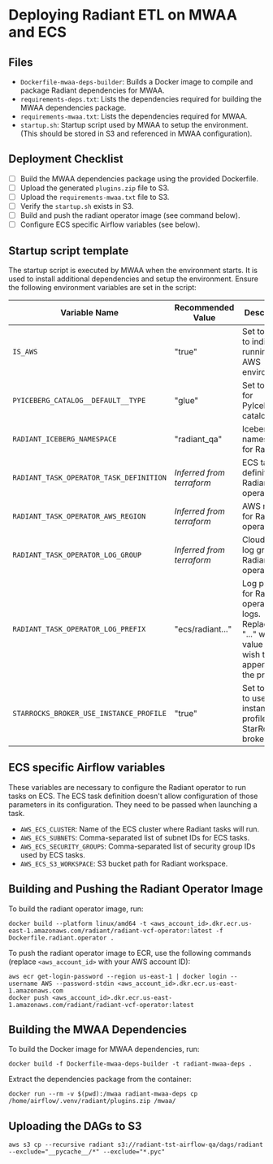# Deploying Radiant ETL on MWAA and ECS

## Files 

- `Dockerfile-mwaa-deps-builder`: Builds a Docker image to compile and package Radiant dependencies for MWAA.
- `requirements-deps.txt`: Lists the dependencies required for building the MWAA dependencies package.
- `requirements-mwaa.txt`: Lists the dependencies required for MWAA.
- `startup.sh`: Startup script used by MWAA to setup the environment. (This should be stored in S3 and referenced in MWAA configuration).

## Deployment Checklist

- [ ] Build the MWAA dependencies package using the provided Dockerfile.
- [ ] Upload the generated `plugins.zip` file to S3.
- [ ] Upload the `requirements-mwaa.txt` file to S3.
- [ ] Verify the `startup.sh` exists in S3.
- [ ] Build and push the radiant operator image (see command below).
- [ ] Configure ECS specific Airflow variables (see below).

## Startup script template

The startup script is executed by MWAA when the environment starts. It is used to install additional dependencies and setup the environment.
Ensure the following environment variables are set in the script:

| Variable Name                           | Recommended Value         | Description                                                                                              |
|-----------------------------------------|---------------------------|----------------------------------------------------------------------------------------------------------|
| `IS_AWS`                                | "true"                    | Set to `true` to indicate running in AWS environment.                                                    |
| `PYICEBERG_CATALOG__DEFAULT__TYPE`      | "glue"                    | Set to `glue` for PyIceberg catalog type.                                                                |
| `RADIANT_ICEBERG_NAMESPACE`             | "radiant_qa"              | Iceberg namespace for Radiant.                                                                           |
| `RADIANT_TASK_OPERATOR_TASK_DEFINITION` | _Inferred from terraform_ | ECS task definition for Radiant operator.                                                                |
| `RADIANT_TASK_OPERATOR_AWS_REGION`      | _Inferred from terraform_ | AWS region for Radiant operator.                                                                         |
| `RADIANT_TASK_OPERATOR_LOG_GROUP`       | _Inferred from terraform_ | CloudWatch log group for Radiant operator.                                                               |
| `RADIANT_TASK_OPERATOR_LOG_PREFIX`      | "ecs/radiant..."          | Log prefix for Radiant operator logs. Replace the "..." with any value you wish to append to the prefix. |
| `STARROCKS_BROKER_USE_INSTANCE_PROFILE` | "true"                    | Set to `true` to use instance profile for StarRocks broker.                                              |

## ECS specific Airflow variables

These variables are necessary to configure the Radiant operator to run tasks on ECS. 
The ECS task definition doesn't allow configuration of those parameters in its configuration. They need to be passed when launching a task.

- `AWS_ECS_CLUSTER`: Name of the ECS cluster where Radiant tasks will run.
- `AWS_ECS_SUBNETS`: Comma-separated list of subnet IDs for ECS tasks.
- `AWS_ECS_SECURITY_GROUPS`: Comma-separated list of security group IDs used by ECS tasks.
- `AWS_ECS_S3_WORKSPACE`: S3 bucket path for Radiant workspace. 

## Building and Pushing the Radiant Operator Image

To build the radiant operator image, run:

```
docker build --platform linux/amd64 -t <aws_account_id>.dkr.ecr.us-east-1.amazonaws.com/radiant/radiant-vcf-operator:latest -f Dockerfile.radiant.operator .
```

To push the radiant operator image to ECR, use the following commands (replace `<aws_account_id>` with your AWS account ID):

```
aws ecr get-login-password --region us-east-1 | docker login --username AWS --password-stdin <aws_account_id>.dkr.ecr.us-east-1.amazonaws.com
docker push <aws_account_id>.dkr.ecr.us-east-1.amazonaws.com/radiant/radiant-vcf-operator:latest
```

## Building the MWAA Dependencies

To build the Docker image for MWAA dependencies, run:

```
docker build -f Dockerfile-mwaa-deps-builder -t radiant-mwaa-deps .
```

Extract the dependencies package from the container:

```
docker run --rm -v $(pwd):/mwaa radiant-mwaa-deps cp /home/airflow/.venv/radiant/plugins.zip /mwaa/
``` 

## Uploading the DAGs to S3

```
aws s3 cp --recursive radiant s3://radiant-tst-airflow-qa/dags/radiant --exclude="__pycache__/*" --exclude="*.pyc"
```